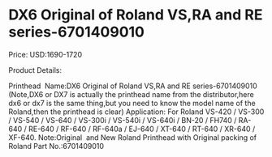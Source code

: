# DX6 Original of Roland VS,RA and RE series-6701409010

Price: USD:1690-1720

Product Details:

Printhead  Name:DX6 Original of Roland VS,RA and RE series-6701409010 (Note,DX6 or DX7 is actually the printhead name from the distributor,here dx6 or dx7 is the same thing,but you need to know the model name of the Roland,then the printhead is clear)
Application: For Roland VS-420 / VS-300 / VS-540 / VS-640 / VS-300i / VS-540i / VS-640i / BN-20 / FH740 / RA-640 / RE-640 / RF-640 / RF-640a / EJ-640 / XT-640 / RT-640 / XR-640 / XF-640.
Note:Original  and New Roland Printhead with Original packing of Roland
Part No.:6701409010